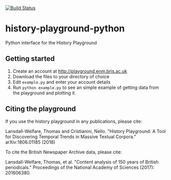 [![Build Status](https://travis-ci.org/tomwelfare/history-playground-python.svg?branch=master)](https://travis-ci.org/tomwelfare/history-playground-python)

# history-playground-python
Python interface for the History Playground

Getting started
---------------
1. Create an account at http://playground.enm.bris.ac.uk
2. Download the files to your directory of choice
3. Edit `example.py` and enter your account details
3. Run `python example.py` to see an simple example of getting data from the playground and plotting it.


Citing the playground
---------------------
If you use the history playground in any publications, please cite:

Lansdall-Welfare, Thomas and Cristianini, Nello. "History Playground:  A Tool for Discovering Temporal Trends in Massive Textual Corpora." 
arXiv:1806.01185 (2018)

To cite the British Newspaper Archive data, please cite:

Lansdall-Welfare, Thomas, et al. "Content analysis of 150 years of British periodicals." Proceedings of the National Academy of Sciences (2017): 201606380.
